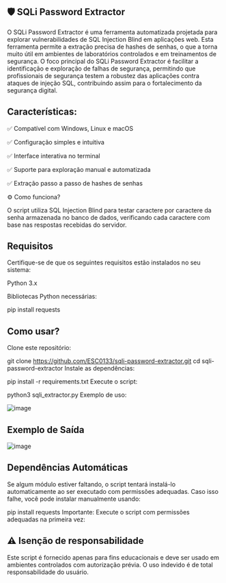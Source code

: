 ## 🛡️ SQLi Password Extractor 

O SQLi Password Extractor é uma ferramenta automatizada projetada para explorar vulnerabilidades de SQL Injection Blind em aplicações web. Esta ferramenta permite a extração precisa de hashes de senhas, o que a torna muito útil em ambientes de laboratórios controlados e em treinamentos de segurança. O foco principal do SQLi Password Extractor é facilitar a identificação e exploração de falhas de segurança, permitindo que profissionais de segurança testem a robustez das aplicações contra ataques de injeção SQL, contribuindo assim para o fortalecimento da segurança digital. 

## Características:

✅ Compatível com Windows, Linux e macOS

✅ Configuração simples e intuitiva

✅ Interface interativa no terminal

✅ Suporte para exploração manual e automatizada

✅ Extração passo a passo de hashes de senhas


⚙️ Como funciona?

O script utiliza SQL Injection Blind para testar caractere por caractere da senha armazenada no banco de dados, verificando cada caractere com base nas respostas recebidas do servidor.

## Requisitos

Certifique-se de que os seguintes requisitos estão instalados no seu sistema:

Python 3.x

Bibliotecas Python necessárias:

pip install requests

## Como usar?
Clone este repositório:

git clone https://github.com/ESC0133/sqli-password-extractor.git
cd sqli-password-extractor
Instale as dependências:

pip install -r requirements.txt
Execute o script:

python3 sqli_extractor.py
Exemplo de uso:

![image](https://github.com/user-attachments/assets/02d3430d-8dbf-4621-807f-9daba3fafad1)


## Exemplo de Saída

![image](https://github.com/user-attachments/assets/6af82b1d-b373-46e4-b763-c4930da2c02a)


## Dependências Automáticas

Se algum módulo estiver faltando, o script tentará instalá-lo automaticamente ao ser executado com permissões adequadas. Caso isso falhe, você pode instalar manualmente usando:

pip install requests
Importante: Execute o script com permissões adequadas na primeira vez:

## ⚠️ Isenção de responsabilidade
Este script é fornecido apenas para fins educacionais e deve ser usado em ambientes controlados com autorização prévia. O uso indevido é de total responsabilidade do usuário.





